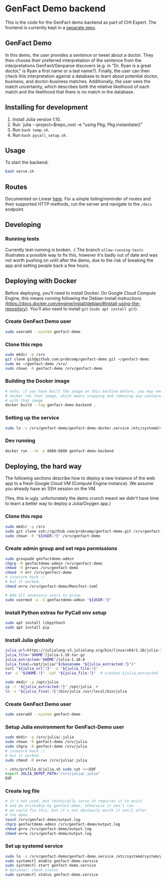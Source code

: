 # GenFact Demo backend

This is the code for the GenFact demo backend as part of CHI Expert. The frontend is currently kept in a [separate repo][frontend].

[frontend]: https://github.com/probcomp/genfact_demo

## GenFact Demo

In this demo, the user provides a sentence or tweet about a doctor. They then choose their preferred interpretation of the sentence from the interpretations GenFact/Genparse discovers (e.g. in "Dr. Ryan is a great doctor," is Ryan a first name or a last name?). Finally, the user can then check this interpretation against a database to learn about potential doctor, business, and doctor-business matches. Additionally, the user sees the match uncertainty, which describes both the relative likelihood of each match and the likelihood that there is no match in the database.

## Installing for development

1. Install Julia version 1.10.
2. Run `julia --project=$repo_root -e "using Pkg; Pkg.instantiate()"
2. Run `bash temp.sh`.
3. Run `bash pycall_setup.sh`.

## Usage

To start the backend:

```bash
bash serve.sh
```

## Routes

Documented on Linear [here][linear_spec]. For a simple listing/reminder of routes and their supported HTTP methods, run the server and navigate to the `/docs` endpoint.

[linear_spec]: https://linear.app/chi-fro/issue/FACT-28/genfact-frontend

## Developing

### Running tests

Currently test-running is broken. :( The branch `allow-running-tests` illustrates a possible way to fix this, however it's badly out of date and was not worth pushing on until after the demo, due to the risk of breaking the app and setting people back a few hours.

## Deploying with Docker

Before deploying, you'll need to install Docker. On Google Cloud Compute Engine, this means running following the Debian install instructions (https://docs.docker.com/engine/install/debian/#install-using-the-repository). You'll also need to install `git` (`sudo apt install git`).

### Create GenFact Demo user
```bash
sudo useradd --system genfact-demo
```

### Clone this repo
```bash
sudo mkdir -p /srv
git clone git@github.com:probcomp/genfact-demo.git ~/genfact-demo
sudo mv ~/genfact-demo /srv/
sudo chown -R genfact-demo /srv/genfact-demo
```

### Building the Docker image
```bash
# note: if you have built the image on this machine before, you may need to
# docker rmi that image, which means stopping and removing any containers
# with that image
docker build --tag genfact-demo-backend .
```

### Setting up the service
```bash
sudo ln -s /srv/genfact-demo/genfact-demo-docker.service /etc/systemd/system/genfact-demo-docker.service
```

### Dev running
```bash
docker run --rm -p 8888:8888 genfact-demo-backend
```

## Deploying, the hard way

The following sections describe how to deploy a new instance of the web app to a fresh Google Cloud VM (Compute Engine instance). We assume you already have an SSH session on the VM.

(Yes, this is ugly. unfortunately the demo crunch meant we didn't have time to learn a better way to deploy a Julia/Oxygen app.)

### Clone this repo
```bash
sudo mkdir -p /srv
sudo git clone ssh://github.com/probcomp/genfact-demo.git /srv/genfact-demo
sudo chown -R "${USER:?}" /srv/genfact-demo
```

### Create admin group and set repo permissions
```bash
sudo groupadd genfactdemo-admin
chgrp -R genfactdemo-admin /srv/genfact-demo
chmod -R g+rwxs /srv/genfact-demo
chmod -R o+r /srv/genfact-demo
# insecure hack :(
# but it worked.
chmod o+rw /srv/genfact-demo/Manifest.toml

# Add all necessary users to group
sudo usermod -a -G genfactdemo-admin "${USER:?}"
```

### Install Python extras for PyCall env setup
```bash
sudo apt install libpython3
sudo apt install pip
```

### Install Julia globally
```bash
julia_url=https://julialang-s3.julialang.org/bin/linux/x64/1.10/julia-1.10.4-linux-x86_64.tar.gz
julia_file="$HOME"/julia-1.10.tar.gz
julia_extracted="$HOME"/julia-1.10.4
julia_final=/opt/julia/"$(basename "${julia_extracted:?}")"
curl "${julia_url:?}" -o "${julia_file:?}"
tar -C "${HOME:?}" -xaf "${julia_file:?}"  # creates $julia_extracted

sudo mkdir -p /opt/julia
cp -r "${julia_extracted:?}" /opt/julia  #
ln -s "${julia_final:?}"/bin/julia /usr/local/bin/julia
```

### Create GenFact Demo user
```bash
sudo useradd --system genfact-demo
```

### Setup Julia environment for GenFact-Demo user
```bash
sudo mkdir -p /srv/julia/.julia
sudo chown -R genfact-demo /srv/julia
sudo chgrp -R genfact-demo /srv/julia
# insecure hack :(
# but it worked.
sudo chmod -R o+rws /srv/julia/.julia

> /etc/profile.d/julia.sh sudo cat <<<EOF
export JULIA_DEPOT_PATH="/srv/julia/.julia"
EOF
```

### Create log file
```bash
# it's not used, but technically serve.sh requires it to exist
# and be writeable by genfact-demo, otherwise it won't run.
# we could fix this, but it's not obviously worth it until after
# the demo.
touch /srv/genfact-demo/output.log
chgrp genfactdemo-admin /srv/genfact-demo/output.log
chmod g+rw /srv/genfact-demo/output.log
chmod o+rw /srv/genfact-demo/output.log
```

### Set up systemd service
```bash
sudo ln -s /srv/genfact-demo/genfact-demo.service /etc/systemd/system/genfact-demo.service
sudo systemctl enable genfact-demo.service
sudo systemctl start genfact-demo.service
# Optional: check status
sudo systemctl status genfact-demo.service
```
